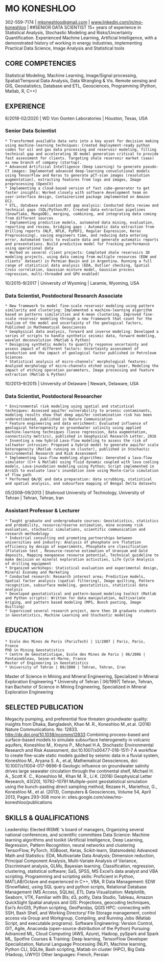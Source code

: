 # MO KONESHLOO
302-559-7174 | mkoneshloo@gmail.com | www.linkedin.com/in/mo-koneshloo | 
##SENIOR DATA SCIENTIST
15+ years of experience in Statistical Analysis, Stochastic Modeling and Risks/Uncertainty Quantification. Experienced Machine Learning, Artificial Intelligence, with a demonstrated history of working in energy industries, implementing Practical Data Science, Image Analysis and Statistical tools

## CORE COMPETENCIES
Statistical Modeling, Machine Learning, Image/Signal processing, Spatial/Temporal Data Analysis, Data Wrangling & Vis.
 Remote sensing and GIS, Geostatistics, Database and ETL, Geosciences, Programming (Python, Matlab, R, C++)


## EXPERIENCE
6/2018-02/2020 | WD Von Gonten Laboratories | Houston, Texas, USA
### Senior Data Scientist
    * Transformed available data sets into a key asset for decision making using machine-learning techniques: Created deployment-ready python codes for oil and gas data processing and reservoir modeling, filling technical gap and accelerating 3D model generation critical to provide fast assessment for clients. Targeting shale reservoir market (saas) as new branch of company (startup).
    * Advanced Artificial Intelligence (Deep Learning) to generate pseudo-CT images: Implemented advanced deep-learning convolutional models using TensorFlow and Keras to generate pCT-scan images (resolution augmentation), extracting features from logs and images, Image preprocessing (OpenCV)
    * Implementing a cloud-based version of fast cube-generator to get faster insights: Worked closely with software development team on user-interface design, Containerized package implemented on Amazon EC2.
    * ETL, database evaluation and gap analysis: Conducted data review and technical gaps (SQL/Python/R), Created data extraction pipelines (Snowflake, MangoDB), merging, combining, and integrating data coming from different sources
    * Implementing predictive models, automated data mining, evaluation, reporting and review, bridging gaps : Automatic data extraction from drilling reports (NLP, NTLK, PyPDF2, Regular Expression, Keras Preprocessing), saving engineers time, and reducing data entering error, Automated tools to evaluate data and generate automatic reports and presentations. Build predictive model for fracking performance using operational data
    * Worked on several client projects: Completed shale reservoirs 3D modeling projects, using data coming from multiple resources (EDW and clients’ dataset) in Permian Basin and in Argentina. Running a full range of statistical data analysis (EDA, Outlier checking, Spatial Cross correlation, Gaussian mixture model, Gaussian process regression, multi-threaded and GPU enabled)

10/2015–9/2017 | University of Wyoming | Laramie, Wyoming, USA
### Data Scientist, Postdoctoral Research Associate
    * New framework to model fine-scale reservoir modeling using pattern similarity and clustering: Implemented a machine-learning algorithm based on patterns similarities and K-mean clustering, Improved fine-scale reservoir modeling through a new framework that count for the realism of the model and uncertainty of the geological factors, Published in Mathematical Geosciences
    * Geophysical data analysis, forward and inverse modeling: Developed a series of scripts to handle synthetic seismic data, forward modeling, wavelet deconvolution (Matlab & Python)
    * Designing synthetic models to quantify response uncertainty and assess impact of different factors: Uncertainty assessment of production and the impact of geological factor published in Petroleum Sciences 
    * Statistical analysis of micro-channels’ morphological features: Analyzed morphology of micro-channels etched using laser, Modeling the impact of etching operation parameters, Image processing and feature extraction (Matlab & Python)

10/2013–9/2015 | University of Delaware | Newark, Delaware, USA
### Data Scientist, Postdoctoral Researcher
    * Environmental risk modeling using spatial and statistical techniques: Assessed aquifer vulnerability to arsenic contaminants, modeling results show that deep aquifer contamination risk has been underestimated, published in Nature Communication
    * Feature engineering and data enrichment: Evaluated influence of geological heterogeneity on groundwater salinity using applied machine-learning techniques (lasso regression, data augmentation, connectivity metrics), published in Geophysical Research Letter, 2016
    * Inventing a new hybrid Lava-flow modeling to assess the risk of saltwater intrusion: Proposed a hybrid model to generate aquifer scale heterogeneity (Matlab running on cluster), published in Stochastic Environmental Research and Risk Assessment
    * Implementing lava-flow modeling algorithms: Generated a lava-flow simulator (C++ & Matlab) using fluid dynamic coupled with lava cooling models, Lava-inundation modeling using Python; Script implemented in ArcGIS to evaluate lava's inundation zone using Monte-Carlo simulation of flow path
    * Performed QA/QC and data preparation: data scrubbing, statistical and spatial analysis, and subsurface mapping of Bengal Delta datasets

05/2008–09/2013 | Shahrood University of Technology, University of Tehran | Tehran, Tehran, Iran
### Assistant Professor & Lecturer
    * Taught graduate and undergraduate courses: Geostatistics, statistics and probability, resource/reserve estimation, mine economy risk evaluation, stochastic simulations, scientific communication and research methodology
    * Industrial consulting and promoting partnerships between universities and industry: Analysis of phosphate ore flotation efficiency by design of experiments, Phosphate ore classification (Flotation test , Resource-reserve estimation of Uranium and Gold deposits, Mapping manganese resource potential, Technical guideline to make decision on mineral exploration activities, Life Cycle Analysis of drilling equipment
    * Organized workshops: Statistical evaluation and experimental design, Mineral Economy and Marketing
    * Conducted research: Research interest area; Predictive models, Spatial factor analysis (spatial filtering), Image quilting, Pattern recognition, subsurface modeling, geostatistics, statistical data analysis
    * Developed geostatistical and pattern-based modeling toolkit (Matlab and Python scripts): Written for data manipulation, multivariate kriging, and pattern based modeling (MPS, Bunch pasting, Image Quilting)
    * Supervised several research project, more then 10 graduate students in Geostatistics, Machine Learning and Stochastic modeling
## EDUCATION
    * Ecole des Mines de Paris (ParisTech) | 11/2007 | Paris, Paris, France
	PhD in Mining Geostatistics
    * Centre de Géostatistique, Ecole des Mines de Paris | 06/2006 | Fontainebleau, Seine-et-Marne, France
	Master of Engineering in Geostatistics
    * University of Tehran | 09/2000 | Tehran, Tehran, Iran
Master of Science in Mining and Mineral Engineering, Specialized in Mineral Exploration Engineering
    * University of Tehran | 06/1997| Tehran, Tehran, Iran 
	Bachelor of Science in Mining Engineering, Specialized in Mineral Exploration Engineering

## SELECTED PUBLICATION
Megacity pumping, and preferential flow threaten groundwater quality: insights from Dhaka, Bangladesh, Khan M. R., Koneshloo M.,et.al. (2016) Nature Communications. No: 12833. http://dx.doi.org/10.1038/ncomms12833
Combining process-based and surface-based models to simulate subsurface heterogeneity in volcanic aquifers, Koneshloo M., Kreyns P., Michael H.A, Stochastic Environmental Research and Risk Assessment, doi:10.1007/s00477-018-1511-7
A workflow to create fine-scale static models guided by seismic data in a fluvial system, Koneshloo M., Aryana S. A., et.al, Mathematical Geosciences, doi: 10.1007/s11004-017-9696-8
Geologic influence on groundwater salinity drives large seawater circulation through the continental shelf, Michael H. A., Scott K. C., Koneshloo M., Khan M. R., Li K. (2016) Geophysical Letter Research, 43(20), 10782–10791
Multiple-point geostatistical simulation using the bunch-pasting direct sampling method, Rezaee H., Mariethoz, G., Koneshloo M., et al. (2013), Computers & Geosciences, Volume 54, April 2013, Pages 293–308
more in: sites.google.com/view/mo-koneshloo/publications 
## SKILLS & QUALIFICATIONS
Leadership: Elected IRSME ‘s board of managers, Organizing several national conferences, and scientific committees
Data Science: Machine learning algorithms and toolkit (Artificial Intelligence, Deep Learning, Regression, Pattern Recognition, neural networks and clustering TensorFlow, PyTorch, XGBoost, Keras, Scikit-learn, Statsmodels) 
Advanced Math and Statistics: EDA, Multivariate Data Analysis; Dimension reduction, Principal Component Analysis, Multi-Variate Analysis of Variance, Discriminant analysis, GLMs, Bayesian learning, Classification, regression, clustering, statistical software; SaS, SPSS, MS Excel’s data analyst and VBA scripting.
Programming and scripting skills: Proficient in Python, MATLAB/Octave and experienced in C++, VBA, R 
Data Management: EDW (Snowflake), using SQL query and python scripts, Relational Database Management (MS Access, SQLite), ETL
Data Visualization: Matplotlib, Seaborn, VTK, Familiar with BIs; d3, poltly, Data Studio, Tableau, Amazon QuickSight
Spatial analysis and GIS: Projections, geocoding techniques, Esri’s ArcGIS, Python scripting, GeoPandas, QGIS
HPC: connecting with SSH, Bash Shell, and Working Directory/ File Storage management, control access via Group and Workgroup, Compiling, and Running Jobs (Matlab Script, and executable programs).
Software Engineering: Version Control, GIT, Agile, Anaconda (open-source distribution of the Python)
Pursuing: Advanced ML, Cloud Computing (AWS, Azure), Hadoop, pySpark and Spark ML, Spotfire
Courses & Training: 
Deep learning, TensorFlow Developer Specialization, Natural Language Processing (NLP), Machine learning, Python CLI, SQLite, Bash scripting, Matlab on cluster (HPC), Big Data (Hadoop, UWYO)
Other languages: French, Persian
